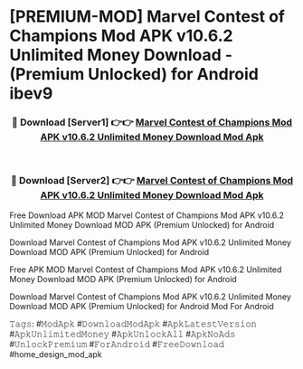 # [PREMIUM-MOD] Marvel Contest of Champions Mod APK v10.6.2 Unlimited Money Download - (Premium Unlocked) for Android ibev9



<div align="center">
<h3>🔴 Download [Server1] 👉👉 <a href="https://momento.my/?title=Marvel_Contest_of_Champions_Mod_APK_v10.6.2_Unlimited_Money_Download">Marvel Contest of Champions Mod APK v10.6.2 Unlimited Money Download Mod Apk</a></h3><br>

<h3>🔴 Download [Server2] 👉👉 <a href="https://momento.my/?title=Marvel_Contest_of_Champions_Mod_APK_v10.6.2_Unlimited_Money_Download">Marvel Contest of Champions Mod APK v10.6.2 Unlimited Money Download Mod Apk</a></h3>
</div>



Free Download APK MOD Marvel Contest of Champions Mod APK v10.6.2 Unlimited Money Download MOD APK (Premium Unlocked) for Android

Download Marvel Contest of Champions Mod APK v10.6.2 Unlimited Money Download MOD APK (Premium Unlocked) for Android

Free APK MOD Marvel Contest of Champions Mod APK v10.6.2 Unlimited Money Download MOD APK (Premium Unlocked) for Android

Download Marvel Contest of Champions Mod APK v10.6.2 Unlimited Money Download MOD APK (Premium Unlocked) for Android Mod For Android

𝚃𝚊𝚐𝚜: #𝙼𝚘𝚍𝙰𝚙𝚔 #𝙳𝚘𝚠𝚗𝚕𝚘𝚊𝚍𝙼𝚘𝚍𝙰𝚙𝚔 #𝙰𝚙𝚔𝙻𝚊𝚝𝚎𝚜𝚝𝚅𝚎𝚛𝚜𝚒𝚘𝚗 #𝙰𝚙𝚔𝚄𝚗𝚕𝚒𝚖𝚒𝚝𝚎𝚍𝙼𝚘𝚗𝚎𝚢 #𝙰𝚙𝚔𝚄𝚗𝚕𝚘𝚌𝚔𝙰𝚕𝚕 #𝙰𝚙𝚔𝙽𝚘𝙰𝚍𝚜 #𝚄𝚗𝚕𝚘𝚌𝚔𝙿𝚛𝚎𝚖𝚒𝚞𝚖 #𝙵𝚘𝚛𝙰𝚗𝚍𝚛𝚘𝚒𝚍 #𝙵𝚛𝚎𝚎𝙳𝚘𝚠𝚗𝚕𝚘𝚊𝚍 #home_design_mod_apk
